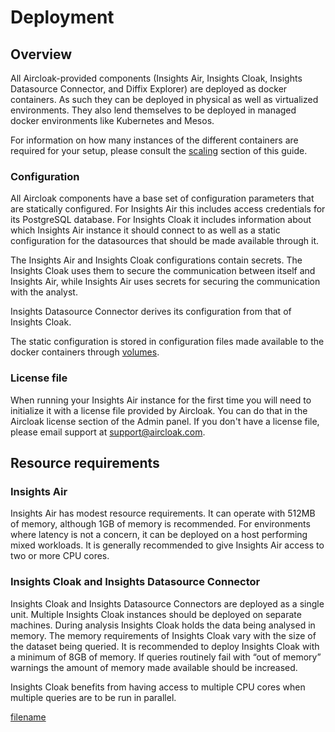 # Deployment

## Overview

All Aircloak-provided components (Insights Air, Insights Cloak, Insights Datasource Connector, and Diffix Explorer) are deployed as
docker containers. As such they can be deployed in physical as well as virtualized environments. They also lend
themselves to be deployed in managed docker environments like Kubernetes and Mesos.

For information on how many instances of the different containers are required for your setup,
please consult the [scaling](/scaling.md) section of this guide.

### Configuration

All Aircloak components have a base set of configuration parameters that are statically configured. For Insights Air
this includes access credentials for its PostgreSQL database. For Insights Cloak it includes information about which
Insights Air instance it should connect to as well as a static configuration for the datasources that should be made
available through it.

The Insights Air and Insights Cloak configurations contain secrets.
The Insights Cloak uses them to secure the communication between itself and Insights Air, while
Insights Air uses secrets for securing the communication with the analyst.

Insights Datasource Connector derives its configuration from that of Insights Cloak.

The static configuration is stored in configuration files made available to the docker containers through
[volumes](https://docs.docker.com/engine/tutorials/dockervolumes/).

### License file

When running your Insights Air instance for the first time you will need to initialize it with a license file provided
by Aircloak. You can do that in the Aircloak license section of the Admin panel. If you don't have a license file,
please email support at <support@aircloak.com>.

## Resource requirements

### Insights Air

Insights Air has modest resource requirements. It can operate with 512MB of memory, although 1GB of memory is
recommended. For environments where latency is not a concern, it can be deployed on a host performing mixed workloads.
It is generally recommended to give Insights Air access to two or more CPU cores.

### Insights Cloak and Insights Datasource Connector

Insights Cloak and Insights Datasource Connectors are deployed as a single unit. Multiple Insights Cloak instances
should be deployed on separate machines.
During analysis Insights Cloak holds the data being analysed in memory. The memory requirements of Insights Cloak vary
with the size of the dataset being queried. It is recommended to deploy Insights Cloak with a minimum of 8GB of memory.
If queries routinely fail with “out of memory” warnings the amount of memory made available should be increased.

Insights Cloak benefits from having access to multiple CPU cores when multiple queries are to be run in parallel.

[filename](_important-notice.md ':include')
